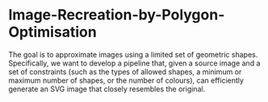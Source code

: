 # Image-Recreation-by-Polygon-Optimisation
The goal is to approximate images using a limited set of geometric shapes. Specifically, we want to develop a pipeline that, given a source image and a set of constraints (such as the types of allowed shapes, a minimum or maximum number of shapes, or the number of colours), can efficiently generate an SVG image that closely resembles the original.
